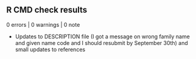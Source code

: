 ## R CMD check results

0 errors | 0 warnings | 0 note

* Updates to DESCRIPTION file (I got a message on wrong family name and given name code and I should resubmit by September 30th) and small updates to references
